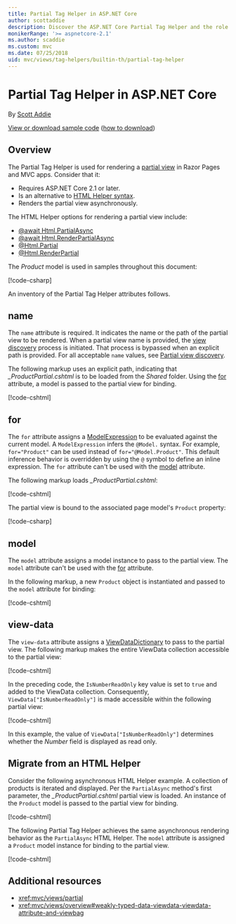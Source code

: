 ```yaml
---
title: Partial Tag Helper in ASP.NET Core
author: scottaddie
description: Discover the ASP.NET Core Partial Tag Helper and the role each of its attributes play in rendering a partial view.
monikerRange: '>= aspnetcore-2.1'
ms.author: scaddie
ms.custom: mvc
ms.date: 07/25/2018
uid: mvc/views/tag-helpers/builtin-th/partial-tag-helper
---
```

# Partial Tag Helper in ASP.NET Core

By [Scott Addie](https://github.com/scottaddie)

[View or download sample code](https://github.com/aspnet/Docs/tree/master/aspnetcore/mvc/views/tag-helpers/built-in/samples) ([how to download](xref:tutorials/index#how-to-download-a-sample))

## Overview

The Partial Tag Helper is used for rendering a [partial view](xref:mvc/views/partial) in Razor Pages and MVC apps. Consider that it:

* Requires ASP.NET Core 2.1 or later.
* Is an alternative to [HTML Helper syntax](xref:mvc/views/partial#reference-a-partial-view).
* Renders the partial view asynchronously.

The HTML Helper options for rendering a partial view include:

* [@await Html.PartialAsync](/dotnet/api/microsoft.aspnetcore.mvc.rendering.htmlhelperpartialextensions.partialasync)
* [@await Html.RenderPartialAsync](/dotnet/api/microsoft.aspnetcore.mvc.rendering.htmlhelperpartialextensions.renderpartialasync)
* [@Html.Partial](/dotnet/api/microsoft.aspnetcore.mvc.rendering.htmlhelperpartialextensions.partial)
* [@Html.RenderPartial](/dotnet/api/microsoft.aspnetcore.mvc.rendering.htmlhelperpartialextensions.renderpartial)

The *Product* model is used in samples throughout this document:

[!code-csharp[](samples/TagHelpersBuiltIn/Models/Product.cs)]

An inventory of the Partial Tag Helper attributes follows.

## name

The `name` attribute is required. It indicates the name or the path of the partial view to be rendered. When a partial view name is provided, the [view discovery](xref:mvc/views/overview#view-discovery) process is initiated. That process is bypassed when an explicit path is provided. For all acceptable `name` values, see [Partial view discovery](xref:mvc/views/partial#partial-view-discovery).

The following markup uses an explicit path, indicating that *_ProductPartial.cshtml* is to be loaded from the *Shared* folder. Using the [for](#for) attribute, a model is passed to the partial view for binding.

[!code-cshtml[](samples/TagHelpersBuiltIn/Pages/Product.cshtml?name=snippet_Name)]

## for

The `for` attribute assigns a [ModelExpression](/dotnet/api/microsoft.aspnetcore.mvc.viewfeatures.modelexpression) to be evaluated against the current model. A `ModelExpression` infers the `@Model.` syntax. For example, `for="Product"` can be used instead of `for="@Model.Product"`. This default inference behavior is overridden by using the `@` symbol to define an inline expression. The `for` attribute can't be used with the [model](#model) attribute.

The following markup loads *_ProductPartial.cshtml*:

[!code-cshtml[](samples/TagHelpersBuiltIn/Pages/Product.cshtml?name=snippet_For)]

The partial view is bound to the associated page model's `Product` property:

[!code-csharp[](samples/TagHelpersBuiltIn/Pages/Product.cshtml.cs?highlight=8)]

## model

The `model` attribute assigns a model instance to pass to the partial view. The `model` attribute can't be used with the [for](#for) attribute.

In the following markup, a new `Product` object is instantiated and passed to the `model` attribute for binding:

[!code-cshtml[](samples/TagHelpersBuiltIn/Pages/Product.cshtml?name=snippet_Model)]

## view-data

The `view-data` attribute assigns a [ViewDataDictionary](/dotnet/api/microsoft.aspnetcore.mvc.viewfeatures.viewdatadictionary) to pass to the partial view. The following markup makes the entire ViewData collection accessible to the partial view:

[!code-cshtml[](samples/TagHelpersBuiltIn/Pages/Product.cshtml?name=snippet_ViewData&highlight=5-)]

In the preceding code, the `IsNumberReadOnly` key value is set to `true` and added to the ViewData collection. Consequently, `ViewData["IsNumberReadOnly"]` is made accessible within the following partial view:

[!code-cshtml[](samples/TagHelpersBuiltIn/Pages/Shared/_ProductViewDataPartial.cshtml?highlight=5)]

In this example, the value of `ViewData["IsNumberReadOnly"]` determines whether the *Number* field is displayed as read only.

## Migrate from an HTML Helper

Consider the following asynchronous HTML Helper example. A collection of products is iterated and displayed. Per the `PartialAsync` method's first parameter, the *_ProductPartial.cshtml* partial view is loaded. An instance of the `Product` model is passed to the partial view for binding.

[!code-cshtml[](samples/TagHelpersBuiltIn/Pages/Products.cshtml?name=snippet_HtmlHelper&highlight=3)]

The following Partial Tag Helper achieves the same asynchronous rendering behavior as the `PartialAsync` HTML Helper. The `model` attribute is assigned a `Product` model instance for binding to the partial view.

[!code-cshtml[](samples/TagHelpersBuiltIn/Pages/Products.cshtml?name=snippet_TagHelper&highlight=3)]

## Additional resources

* <xref:mvc/views/partial>
* <xref:mvc/views/overview#weakly-typed-data-viewdata-viewdata-attribute-and-viewbag>
